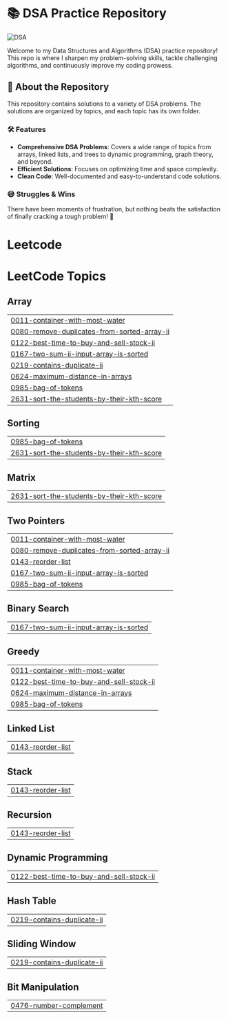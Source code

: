 # 📚 DSA Practice Repository

![DSA](https://media.giphy.com/media/UIN7Andwh7kDZGUvmt/giphy.gif)

Welcome to my Data Structures and Algorithms (DSA) practice repository! This repo is where I sharpen my problem-solving skills, tackle challenging algorithms, and continuously improve my coding prowess.

## 🚀 About the Repository

This repository contains solutions to a variety of DSA problems. The solutions are organized by topics, and each topic has its own folder.

### 🛠️ Features

- **Comprehensive DSA Problems**: Covers a wide range of topics from arrays, linked lists, and trees to dynamic programming, graph theory, and beyond.
- **Efficient Solutions**: Focuses on optimizing time and space complexity.
- **Clean Code**: Well-documented and easy-to-understand code solutions.

### 😅 Struggles & Wins

There have been moments of frustration, but nothing beats the satisfaction of finally cracking a tough problem! 💪

# Leetcode
<!---LeetCode Topics Start-->
# LeetCode Topics
## Array
|  |
| ------- |
| [0011-container-with-most-water](https://github.com/Arunesh-Tiwari/DSA/tree/master/0011-container-with-most-water) |
| [0080-remove-duplicates-from-sorted-array-ii](https://github.com/Arunesh-Tiwari/DSA/tree/master/0080-remove-duplicates-from-sorted-array-ii) |
| [0122-best-time-to-buy-and-sell-stock-ii](https://github.com/Arunesh-Tiwari/DSA/tree/master/0122-best-time-to-buy-and-sell-stock-ii) |
| [0167-two-sum-ii-input-array-is-sorted](https://github.com/Arunesh-Tiwari/DSA/tree/master/0167-two-sum-ii-input-array-is-sorted) |
| [0219-contains-duplicate-ii](https://github.com/Arunesh-Tiwari/DSA/tree/master/0219-contains-duplicate-ii) |
| [0624-maximum-distance-in-arrays](https://github.com/Arunesh-Tiwari/DSA/tree/master/0624-maximum-distance-in-arrays) |
| [0985-bag-of-tokens](https://github.com/Arunesh-Tiwari/DSA/tree/master/0985-bag-of-tokens) |
| [2631-sort-the-students-by-their-kth-score](https://github.com/Arunesh-Tiwari/DSA/tree/master/2631-sort-the-students-by-their-kth-score) |
## Sorting
|  |
| ------- |
| [0985-bag-of-tokens](https://github.com/Arunesh-Tiwari/DSA/tree/master/0985-bag-of-tokens) |
| [2631-sort-the-students-by-their-kth-score](https://github.com/Arunesh-Tiwari/DSA/tree/master/2631-sort-the-students-by-their-kth-score) |
## Matrix
|  |
| ------- |
| [2631-sort-the-students-by-their-kth-score](https://github.com/Arunesh-Tiwari/DSA/tree/master/2631-sort-the-students-by-their-kth-score) |
## Two Pointers
|  |
| ------- |
| [0011-container-with-most-water](https://github.com/Arunesh-Tiwari/DSA/tree/master/0011-container-with-most-water) |
| [0080-remove-duplicates-from-sorted-array-ii](https://github.com/Arunesh-Tiwari/DSA/tree/master/0080-remove-duplicates-from-sorted-array-ii) |
| [0143-reorder-list](https://github.com/Arunesh-Tiwari/DSA/tree/master/0143-reorder-list) |
| [0167-two-sum-ii-input-array-is-sorted](https://github.com/Arunesh-Tiwari/DSA/tree/master/0167-two-sum-ii-input-array-is-sorted) |
| [0985-bag-of-tokens](https://github.com/Arunesh-Tiwari/DSA/tree/master/0985-bag-of-tokens) |
## Binary Search
|  |
| ------- |
| [0167-two-sum-ii-input-array-is-sorted](https://github.com/Arunesh-Tiwari/DSA/tree/master/0167-two-sum-ii-input-array-is-sorted) |
## Greedy
|  |
| ------- |
| [0011-container-with-most-water](https://github.com/Arunesh-Tiwari/DSA/tree/master/0011-container-with-most-water) |
| [0122-best-time-to-buy-and-sell-stock-ii](https://github.com/Arunesh-Tiwari/DSA/tree/master/0122-best-time-to-buy-and-sell-stock-ii) |
| [0624-maximum-distance-in-arrays](https://github.com/Arunesh-Tiwari/DSA/tree/master/0624-maximum-distance-in-arrays) |
| [0985-bag-of-tokens](https://github.com/Arunesh-Tiwari/DSA/tree/master/0985-bag-of-tokens) |
## Linked List
|  |
| ------- |
| [0143-reorder-list](https://github.com/Arunesh-Tiwari/DSA/tree/master/0143-reorder-list) |
## Stack
|  |
| ------- |
| [0143-reorder-list](https://github.com/Arunesh-Tiwari/DSA/tree/master/0143-reorder-list) |
## Recursion
|  |
| ------- |
| [0143-reorder-list](https://github.com/Arunesh-Tiwari/DSA/tree/master/0143-reorder-list) |
## Dynamic Programming
|  |
| ------- |
| [0122-best-time-to-buy-and-sell-stock-ii](https://github.com/Arunesh-Tiwari/DSA/tree/master/0122-best-time-to-buy-and-sell-stock-ii) |
## Hash Table
|  |
| ------- |
| [0219-contains-duplicate-ii](https://github.com/Arunesh-Tiwari/DSA/tree/master/0219-contains-duplicate-ii) |
## Sliding Window
|  |
| ------- |
| [0219-contains-duplicate-ii](https://github.com/Arunesh-Tiwari/DSA/tree/master/0219-contains-duplicate-ii) |
## Bit Manipulation
|  |
| ------- |
| [0476-number-complement](https://github.com/Arunesh-Tiwari/dsa-practice/tree/master/0476-number-complement) |
<!---LeetCode Topics End-->
